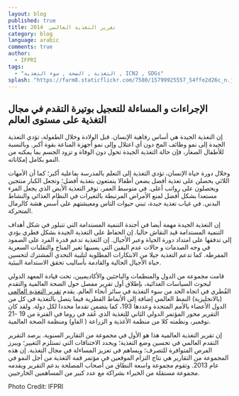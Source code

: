 ```yaml
---
layout: blog
published: true
title: تقرير التغذية العالمي  2014
category: blog
language: arabic
comments: true
author: 
  - IFPRI
tags: 
  - "التغذية , الصحة , سوء التغذية , ICN2 , SDGs"
splash: "https://farm8.staticflickr.com/7580/15799925557_54ffe2d26c_n.jpg"
---
```


##  الإجراءات و المساءلة  للتعجيل بوتيرة التقدم في مجال التغذية على مستوى العالم

إن التغذية الجيدة هي أساس رفاهية الإنسان. قبل الولادة وخلال  الطفولة، تؤدي التغذية الجيدة إلى نمو وظائف المخ دون أي اعتلال وإلى نمو أجهزة المناعة بقوة أكبر. وبالنسبة للأطفال الصغار، فإن حالة التغذية الجيدة تحول دون الوفاة و تزود الجسم بما يمكنه من النمو بكامل إمكاناته.
<!-- more -->

وخلال دورة حياة الإنسان، تؤدي التغذية إلى التعلم بالمدرسة بفاعلية أكبر؛ كما أن الأمهات اللائي يحصلن على تغذية أفضل يضعن أطفالا يتمتعون بتغذية أفضل؛ وتجعل الكبار منتجين ويحصلون على رواتب أعلى. في متوسط العمر، توفر التغذية الأيض الذي يجعل المرء مستعدا بشكل أفضل لمنع الأمراض المرتبطة بالتغيرات في النظام الغذائي والنشاط البدني. في غياب تغذية جيدة، تبني حيوات الناس ومعيشتهم على أسس هشة كالرمال المتحركة.  


إن التغذية الجيدة مهمة أيضا في أجندة التنمية المستدامة التي تتبلور في شكل أهداف التنمية المستدامة  قيد النقاش حاليا.  إن الحفاظ على التغذية الجيدة بشكل فطري يؤدي إلى تدفقها على امتداد دورة الحياة وعبر الأجيال. إن  التغذية تدعم قدرة الفرد على الصمود في وجه الصدمات و حالات عدم اليقين التي يسببها تغير المناخ والتقلبات السعرية المفرطة. كما تدعم التغذية جيلا من الابتكارات المطلوبة  لتلبية  التحدي المشترك لتحسين حياة الأجيال الحالية والقادمة بأساليب تحقق الاستدامة البيئية.

قامت مجموعة من الدول والمنظمات والباحثين والأكاديميين، تحت قيادة المعهد الدولي لبحوث السياسات الغذائية، بإطلاق أول تقرير مفصل حول الصحة العالمية والتقدم القُطري في اتجاه  الحد من سوء التغذية في سائر أنحاء العالم.  يقدم [تقرير التغذية العالمي](http://www.ifpri.org/sites/default/files/publications/gnr14.pdf) (بالانجليزية) النمط العالمي إضافة إلى الأنماط القطرية فيما يتصل بالتغذية في كل من الدول الأعضاء بالأمم المتحدة وعددها 193، كما يتضمن تقدما محددا لكل دولة. ولقد كان التقرير محور المؤتمر الدولي الثاني للتغذية الذي عُقد في روما في الفترة من 19 -21 نوفمبر، ونظمته كلا من منظمة الأغذية  و الزراعة ( الفاو) ومنظمة الصحة العالمية.  

إن تقرير التغذية العالمية هذا هو الأول في مجموعة من التقارير السنوية.  يرصد التقرير التقدم العالمي في تحسين وضع التغذية؛ ويحدد الاختناقات التي تستلزم التغيير؛ ويبرز الفرص المتوافرة للتصرف؛ ويساهم في تعزيز المساءلة في مجال التغذية. إن هذه المجموعة من التقارير هي نتاج التزام الموقعين في مؤتمر قمة التغذية من أجل النمو في عام 2013. وتقوم مجموعة واسعة النطاق من أصحاب المصلحة بدعم التقرير ويقدمه مجموعة مستقلة من الخبراء بشراكة مع عدد كبير من المساهمين الخارجيين.


Photo Credit: IFPRI